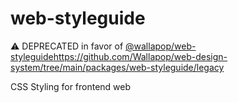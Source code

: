 # web-styleguide

⚠️ DEPRECATED in favor of [@wallapop/web-styleguide](https://github.com/Wallapop/web-design-system/tree/main/packages/web-styleguide/legacy)https://github.com/Wallapop/web-design-system/tree/main/packages/web-styleguide/legacy

CSS Styling for frontend web
